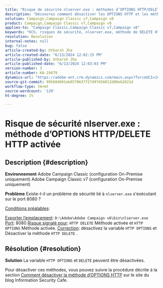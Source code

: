 ```yaml
---
title: "Risque de sécurité nlserver.exe : méthodes d’OPTIONS HTTP/DELETE HTTP activées"
description: "Découvrez comment désactiver les OPTIONS HTTP et les méthodes du DELETE."
solution: Campaign,Campaign Classic v7,Campaign v8
product: Campaign,Campaign Classic v7,Campaign v8
applies-to: "Campaign Classic,Campaign Classic v7,Campaign v8"
keywords: "KCS, risques de sécurité, nlserver.exe, méthode de DELETE HTTP activée, méthode d’OPTIONS HTTP activée, FAQ, ACC, Adobe Campaign Classic, Adobe Campaign Classic v7"
resolution: Resolution
internal-notes: null
bug: false
article-created-by: Utkarsh Jha
article-created-date: "6/13/2024 12:02:15 PM"
article-published-by: Utkarsh Jha
article-published-date: "6/13/2024 12:03:03 PM"
version-number: 3
article-number: KA-19479
dynamics-url: "https://adobe-ent.crm.dynamics.com/main.aspx?forceUCI=1&pagetype=entityrecord&etn=knowledgearticle&id=4e9f96c3-7c29-ef11-840a-00224808decd"
source-git-commit: 99560d601eb8570637f27d97456012d89eb2021d
workflow-type: tm+mt
source-wordcount: '129'
ht-degree: 1%

---
```


# Risque de sécurité nlserver.exe : méthode d’OPTIONS HTTP/DELETE HTTP activée

## Description {#description}


<b>Environnement</b>
Adobe Campaign Classic (configuration On-Premise uniquement) Adobe Campaign Classic v7 (configuration On-Premise uniquement)

<b>Problème</b>
Existe-t-il un problème de sécurité lié à `nlserver.exe` s&#39;exécutant sur le port 8080 ?

<u>Conditions préalables</u>:

<u>Exporter l’emplacement</u>: `D:\Adobe\Adobe Campaign v6\bin\nlserver.exe`
<u>Port</u>: 8080
<u>Risque signalé pour</u>: `HTTP DELETE` Méthode activée et `HTTP OPTIONS` Méthode activée.
<u>Correction</u>: désactivez la variable `HTTP OPTIONS` et Désactiver la méthode `HTTP DELETE` .


## Résolution {#resolution}


<b>Solution</b>
La variable `HTTP OPTIONS` et `DELETE` peuvent être désactivées.

Pour désactiver ces méthodes, vous pouvez suivre la procédure décrite à la section [Comment désactiver la méthode d’OPTIONS HTTP](https://protonts.wordpress.com/2013/08/15/how-to-disable-http-options-method/) sur le site du blog Information Security Cafe.
